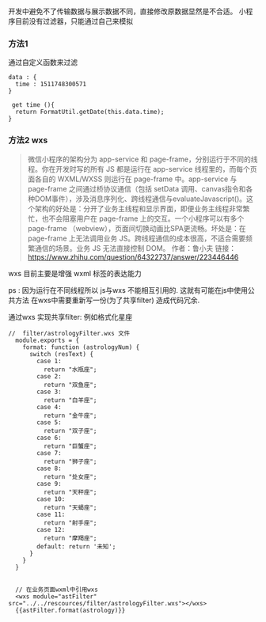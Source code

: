 

### 
开发中避免不了传输数据与展示数据不同，直接修改原数据显然是不合适。
小程序目前没有过滤器，只能通过自己来模拟


### 方法1
通过自定义函数来过滤

```
data : {
  time : 1511748300571
}

 get time (){    
  return FormatUtil.getDate(this.data.time);
}

```


### 方法2 wxs
>  微信小程序的架构分为 app-service 和 page-frame，分别运行于不同的线程。你在开发时写的所有 JS 都是运行在 app-service 线程里的，而每个页面各自的 WXML/WXSS 则运行在 page-frame 中。app-service 与 page-frame 之间通过桥协议通信（包括 setData 调用、canvas指令和各种DOM事件），涉及消息序列化、跨线程通信与evaluateJavascript()。这个架构的好处是：分开了业务主线程和显示界面，即便业务主线程非常繁忙，也不会阻塞用户在 page-frame 上的交互。一个小程序可以有多个 page-frame （webview），页面间切换动画比SPA更流畅。坏处是：在 page-frame 上无法调用业务 JS。跨线程通信的成本很高，不适合需要频繁通信的场景。业务 JS 无法直接控制 DOM。
作者：鲁小夫
链接：https://www.zhihu.com/question/64322737/answer/223446446

wxs 目前主要是增强 wxml 标签的表达能力

ps : 因为运行在不同线程所以 js与wxs 不能相互引用的. 这就有可能在js中使用公共方法 在wxs中需要重新写一份(为了共享filter) 造成代码冗余.

通过wxs 实现共享filter: 例如格式化星座

```
//  filter/astrologyFilter.wxs 文件
  module.exports = {
    format: function (astrologyNum) {
      switch (resText) {
        case 1:
          return "水瓶座";
        case 2:
          return "双鱼座";
        case 3:
          return "白羊座";
        case 4:
          return "金牛座"; 
        case 5:
          return "双子座";
        case 6:
          return "巨蟹座";
        case 7:
          return "狮子座";
        case 8:
          return "处女座";
        case 9:
          return "天秤座";
        case 10:
          return "天蝎座";
        case 11:
          return "射手座";
        case 12:
          return "摩羯座";
        default: return '未知';
      }
    }
  }


  // 在业务页面wxml中引用wxs
  <wxs module="astFilter" src="../../rescources/filter/astrologyFilter.wxs"></wxs>
  {{astFilter.format(astrology)}}
```
